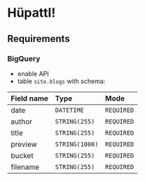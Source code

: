 # Hüpattl!

## Requirements

### BigQuery

- enable API
- table `site.blogs` with schema:
 
| Field name | Type           | Mode       |
|:-----------|:---------------|:-----------|
| date       | `DATETIME`     | `REQUIRED` |
| author     | `STRING(255)`  | `REQUIRED` |
| title      | `STRING(255)`  | `REQUIRED` |
| preview    | `STRING(1000)` | `REQUIRED` |
| bucket     | `STRING(255)`  | `REQUIRED` |
| filename   | `STRING(255)`  | `REQUIRED` |
